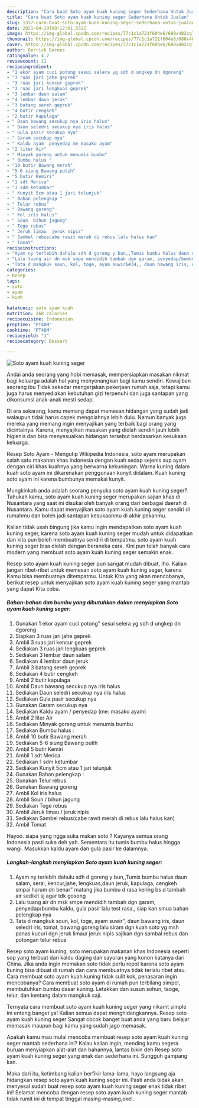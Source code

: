 ```yaml
---
description: "Cara buat Soto ayam kuah kuning seger Sederhana Untuk Jualan"
title: "Cara buat Soto ayam kuah kuning seger Sederhana Untuk Jualan"
slug: 1337-cara-buat-soto-ayam-kuah-kuning-seger-sederhana-untuk-jualan
date: 2021-04-20T08:12:01.532Z
image: https://img-global.cpcdn.com/recipes/77c1c1a721f604e6/680x482cq70/soto-ayam-kuah-kuning-seger-foto-resep-utama.jpg
thumbnail: https://img-global.cpcdn.com/recipes/77c1c1a721f604e6/680x482cq70/soto-ayam-kuah-kuning-seger-foto-resep-utama.jpg
cover: https://img-global.cpcdn.com/recipes/77c1c1a721f604e6/680x482cq70/soto-ayam-kuah-kuning-seger-foto-resep-utama.jpg
author: Derrick Barnes
ratingvalue: 4.7
reviewcount: 11
recipeingredient:
- "1 ekor ayam cuci potong sesui selera yg sdh d ungkep dn dgoreng"
- "3 ruas jari jahe geprek"
- "3 ruas jari kencur geprek"
- "3 ruas jari lengkuas geprek"
- "3 lembar daun salam"
- "4 lembar daun jeruk"
- "3 batang sereh geprek"
- "4 butir cengkeh"
- "2 butir kapulaga"
- " Daun bawang secukup nya iris halus"
- " Daun seledri secukup nya iris halus"
- " Gula pasir secukup nya"
- " Garam secukup nya"
- " Kaldu ayam  penyedap me masako ayam"
- "2 liter Air"
- " Minyak goreng untuk menumis bumbu"
- " Bumbu halus "
- "10 butir Bawang merah"
- "5-6 siung Bawang putih"
- "5 butir Kemiri"
- "1 sdt Merica"
- "1 sdm ketumbar"
- " Kunyit 5cm atau 1 jari telunjuk"
- " Bahan pelengkap "
- " Telur rebus"
- " Bawang goreng"
- " Kol iris halus"
- " Soun  bihun jagung"
- " Toge rebus"
- " Jeruk limau  jeruk nipis"
- " Sambel rebuscabe rawit merah di rebus lalu halus kan"
- " Tomat"
recipeinstructions:
- "Ayam ny terlebih dahulu sdh d goreng y bun,,Tumis bumbu halus daun salam, serai, kencur,jahe, lengkuas,daun jeruk, kapulaga, cengkeh smpai harum dn benar&#34; matang jika bumbu d rasa kering bs d tambah air sedikit sj agar tdk gosong"
- "Lalu tuang air dn msk smpe mendidih tambah dgn garam, penyedap/bumbu kaldu, gula pasir lalu test rasa,, siap kan smua bahan pelengkap nya"
- "Tata d mangkuk soun, kol, toge, ayam suwir&#34;, daun bawang iris, daun seledri iris, tomat, bawang goreng lalu siram dgn kuah soto yg msh panas kucuri dgn jeruk limau/ jeruk nipis sajikan dgn sambal rebus dan potongan telur rebus"
categories:
- Resep
tags:
- soto
- ayam
- kuah

katakunci: soto ayam kuah 
nutrition: 268 calories
recipecuisine: Indonesian
preptime: "PT40M"
cooktime: "PT46M"
recipeyield: "1"
recipecategory: Dessert

---
```



![Soto ayam kuah kuning seger](https://img-global.cpcdn.com/recipes/77c1c1a721f604e6/680x482cq70/soto-ayam-kuah-kuning-seger-foto-resep-utama.jpg)

Andai anda seorang yang hobi memasak, mempersiapkan masakan nikmat bagi keluarga adalah hal yang menyenangkan bagi kamu sendiri. Kewajiban seorang ibu Tidak sekedar mengerjakan pekerjaan rumah saja, tetapi kamu juga harus menyediakan kebutuhan gizi terpenuhi dan juga santapan yang dikonsumsi anak-anak mesti sedap.

Di era  sekarang, kamu memang dapat memesan hidangan yang sudah jadi walaupun tidak harus capek mengolahnya lebih dulu. Namun banyak juga mereka yang memang ingin menyajikan yang terbaik bagi orang yang dicintainya. Karena, menyajikan masakan yang diolah sendiri jauh lebih higienis dan bisa menyesuaikan hidangan tersebut berdasarkan kesukaan keluarga. 

Resep Soto Ayam - Mengutip Wikipedia Indonesia, soto ayam merupakan salah satu makanan khas Indonesia dengan kuah sedap sejenis sup ayam dengan ciri khas kuahnya yang berwarna kekuningan. Warna kuning dalam kuah soto ayam ini dikarenakan penggunaan kunyit didalam. Kuah kuning soto ayam ini karena bumbunya memakai kunyit.

Mungkinkah anda adalah seorang penyuka soto ayam kuah kuning seger?. Tahukah kamu, soto ayam kuah kuning seger merupakan sajian khas di Nusantara yang saat ini disukai oleh banyak orang dari berbagai daerah di Nusantara. Kamu dapat menyajikan soto ayam kuah kuning seger sendiri di rumahmu dan boleh jadi santapan kesukaanmu di akhir pekanmu.

Kalian tidak usah bingung jika kamu ingin mendapatkan soto ayam kuah kuning seger, karena soto ayam kuah kuning seger mudah untuk didapatkan dan kita pun boleh membuatnya sendiri di tempatmu. soto ayam kuah kuning seger bisa diolah dengan beraneka cara. Kini pun telah banyak cara modern yang membuat soto ayam kuah kuning seger semakin enak.

Resep soto ayam kuah kuning seger pun sangat mudah dibuat, lho. Kalian jangan ribet-ribet untuk memesan soto ayam kuah kuning seger, karena Kamu bisa membuatnya ditempatmu. Untuk Kita yang akan mencobanya, berikut resep untuk menyajikan soto ayam kuah kuning seger yang mantab yang dapat Kita coba.

<!--inarticleads1-->

##### Bahan-bahan dan bumbu yang dibutuhkan dalam menyiapkan Soto ayam kuah kuning seger:

1. Gunakan 1 ekor ayam cuci potong&#34; sesui selera yg sdh d ungkep dn dgoreng
1. Siapkan 3 ruas jari jahe geprek
1. Ambil 3 ruas jari kencur geprek
1. Sediakan 3 ruas jari lengkuas geprek
1. Sediakan 3 lembar daun salam
1. Sediakan 4 lembar daun jeruk
1. Ambil 3 batang sereh geprek
1. Sediakan 4 butir cengkeh
1. Ambil 2 butir kapulaga
1. Ambil  Daun bawang secukup nya iris halus
1. Sediakan  Daun seledri secukup nya iris halus
1. Sediakan  Gula pasir secukup nya
1. Gunakan  Garam secukup nya
1. Sediakan  Kaldu ayam / penyedap (me: masako ayam)
1. Ambil 2 liter Air
1. Sediakan  Minyak goreng untuk menumis bumbu
1. Sediakan  Bumbu halus :
1. Ambil 10 butir Bawang merah
1. Sediakan 5-6 siung Bawang putih
1. Ambil 5 butir Kemiri
1. Ambil 1 sdt Merica
1. Sediakan 1 sdm ketumbar
1. Sediakan  Kunyit 5cm atau 1 jari telunjuk
1. Gunakan  Bahan pelengkap :
1. Gunakan  Telur rebus
1. Gunakan  Bawang goreng
1. Ambil  Kol iris halus
1. Ambil  Soun / bihun jagung
1. Sediakan  Toge rebus
1. Ambil  Jeruk limau / jeruk nipis
1. Sediakan  Sambel rebus(cabe rawit merah di rebus lalu halus kan)
1. Ambil  Tomat


Hayoo. siapa yang ngga suka makan soto ? Kayanya semua orang Indonesia pasti suka deh yah. Sementara itu tumis bumbu halus hingga wangi. Masukkan kaldu ayam dan gula pasir ke dalamnya. 

<!--inarticleads2-->

##### Langkah-langkah menyiapkan Soto ayam kuah kuning seger:

1. Ayam ny terlebih dahulu sdh d goreng y bun,,Tumis bumbu halus daun salam, serai, kencur,jahe, lengkuas,daun jeruk, kapulaga, cengkeh smpai harum dn benar&#34; matang jika bumbu d rasa kering bs d tambah air sedikit sj agar tdk gosong
1. Lalu tuang air dn msk smpe mendidih tambah dgn garam, penyedap/bumbu kaldu, gula pasir lalu test rasa,, siap kan smua bahan pelengkap nya
1. Tata d mangkuk soun, kol, toge, ayam suwir&#34;, daun bawang iris, daun seledri iris, tomat, bawang goreng lalu siram dgn kuah soto yg msh panas kucuri dgn jeruk limau/ jeruk nipis sajikan dgn sambal rebus dan potongan telur rebus


Resep soto ayam kuning, soto merupakan makanan khas Indonesia seperti sop yang terbuat dari kaldu daging dan sayuran yang konon katanya dari China. Jika anda ingin memakan soto tidak perlu repot karena soto ayam kuning bisa dibuat di rumah dan cara membuatnya tidak terlalu ribet atau. Cara membuat soto ayam kuah kuning tidak sulit kok, penasaran ingin mencobanya? Cara membuat soto ayam di rumah pun terbilang simpel, membutuhkan bumbu dasar kuning. Letakkan dan susun sohun, taoge, telur, dan kentang dalam mangkuk saji. 

Ternyata cara membuat soto ayam kuah kuning seger yang nikamt simple ini enteng banget ya! Kalian semua dapat menghidangkannya. Resep soto ayam kuah kuning seger Sangat cocok banget buat anda yang baru belajar memasak maupun bagi kamu yang sudah jago memasak.

Apakah kamu mau mulai mencoba membuat resep soto ayam kuah kuning seger mantab sederhana ini? Kalau kalian ingin, mending kamu segera buruan menyiapkan alat-alat dan bahannya, lantas bikin deh Resep soto ayam kuah kuning seger yang enak dan sederhana ini. Sungguh gampang kan. 

Maka dari itu, ketimbang kalian berfikir lama-lama, hayo langsung aja hidangkan resep soto ayam kuah kuning seger ini. Pasti anda tiidak akan menyesal sudah buat resep soto ayam kuah kuning seger enak tidak ribet ini! Selamat mencoba dengan resep soto ayam kuah kuning seger mantab tidak rumit ini di tempat tinggal masing-masing,oke!.

